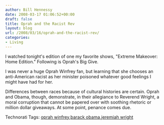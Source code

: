 ```yaml
---
author: Bill Hennessy
date: 2008-03-17 01:06:52+00:00
draft: false
title: Oprah and the Racist Rev
layout: blog
url: /2008/03/16/oprah-and-the-racist-rev/
categories:
- Living
---
```


I watched tonight's edition of one my favorite shows, "Extreme Makeover: Home Edition." Following is Oprah's Big Give. 

I was never a huge Oprah Winfrey fan, but learning that she chooses an anti-American racist as her minister poisoned whatever good feelings I might have had for her.

Differences between races because of cultural histories are certain. Oprah and Obama, though, demonstrate, in their allegiance to Reverend Wright, a moral corruption that cannot be papered over with soothing rhetoric or million dollar giveaways. At some point, penance comes due. 

Technorati Tags: [oprah winfrey](https://technorati.com/tags/oprah%20winfrey),[barack obama](https://technorati.com/tags/barack%20obama),[jeremiah wright](https://technorati.com/tags/jeremiah%20wright)
